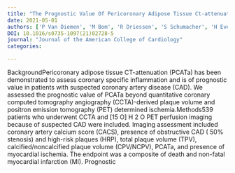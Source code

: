 ```yaml
---
title: "The Prognostic Value Of Pericoronary Adipose Tissue Ct-attenuation Beyond High-risk Plaques, Plaque Volume, And Myocardial Ischemia"
date: 2021-05-01
authors: ['P Van Diemen', 'M Bom', 'R Driessen', 'S Schumacher', 'H Everaars', 'R de Winter', 'P van de Ven', 'M Freiman', 'E Langzam', 'L Goshen', 'D Heijtel', 'J Min', 'J Leipsic', 'P Raijmakers', 'A van Rossum', 'I Danad', 'P Knaapen']
DOI: 10.1016/s0735-1097(21)02728-5
journal: "Journal of the American College of Cardiology"
categories: 

---
```

BackgroundPericoronary adipose tissue CT-attenuation (PCATa) has been demonstrated to assess coronary specific inflammation and is of prognostic value in patients with suspected coronary artery disease (CAD). We assessed the prognostic value of PCATa beyond quantitative coronary computed tomography angiography (CCTA)-derived plaque volume and positron emission tomography (PET) determined ischemia.Methods539 patients who underwent CCTA and [15 O] H 2 O PET perfusion imaging because of suspected CAD were included. Imaging assessment included coronary artery calcium score (CACS), presence of obstructive CAD ( 50% stenosis) and high-risk plaques (HRP), total plaque volume (TPV), calcified/noncalcified plaque volume (CPV/NCPV), PCATa, and presence of myocardial ischemia. The endpoint was a composite of death and non-fatal myocardial infarction (MI). Prognostic
            